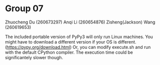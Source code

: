 # Group 07
Zhuocheng Du (260673297) 
Anqi Li (260654876)
Zisheng(Jackson) Wang (260619653)

The included portable version of PyPy3 will only run Linux machines. You might have to download a different version if your OS is different.(https://pypy.org/download.html)
Or, you can modify execute.sh and run with the default CPython compiler. The execution time could be significantely slower though.
